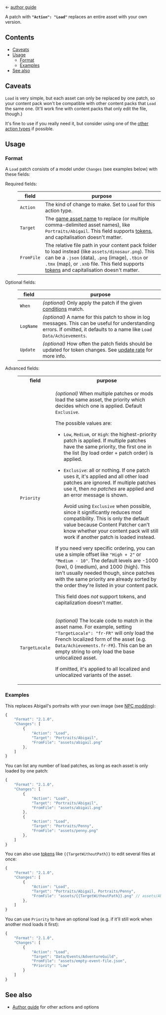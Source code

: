 ﻿← [author guide](../author-guide.md)

A patch with **`"Action": "Load"`** replaces an entire asset with your own version.

## Contents
* [Caveats](#caveats)
* [Usage](#usage)
  * [Format](#format)
  * [Examples](#examples)
* [See also](#see-also)

## Caveats
`Load` is very simple, but each asset can only be replaced by one patch, so your content pack won't
be compatible with other content packs that `Load` the same one. (It'll work fine with content
packs that only edit the file, though.)

It's fine to use if you really need it, but consider using one of the [other action
types](../author-guide.md#actions) if possible.

## Usage
### Format
A `Load` patch consists of a model under `Changes` (see examples below) with these fields:

<dl>
<dt>Required fields:</dt>
<dd>

field     | purpose
--------- | -------
`Action`  | The kind of change to make. Set to `Load` for this action type.
`Target`  | The [game asset name](../author-guide.md#what-is-an-asset) to replace (or multiple comma-delimited asset names), like `Portraits/Abigail`. This field supports [tokens](../author-guide.md#tokens), and capitalisation doesn't matter.
`FromFile` | The relative file path in your content pack folder to load instead (like `assets/dinosaur.png`). This can be a `.json` (data), `.png` (image), `.tbin` or `.tmx` (map), or `.xnb` file. This field supports [tokens](../author-guide.md#tokens) and capitalisation doesn't matter.

</dd>
<dt>Optional fields:</dt>
<dd>

field     | purpose
--------- | -------
`When`    | _(optional)_ Only apply the patch if the given [conditions](../author-guide.md#conditions) match.
`LogName` | _(optional)_ A name for this patch to show in log messages. This can be useful for understanding errors. If omitted, it defaults to a name like `Load Data/Achievements`.
`Update`  | _(optional)_ How often the patch fields should be updated for token changes. See [update rate](../author-guide.md#update-rate) for more info.

</dd>
<dt>Advanced fields:</dt>
<dd>

<table>
  <tr>
    <th>field</th>
    <th>purpose</th>
  </tr>
  <tr>
    <td><code>Priority</code></td>
    <td>

_(optional)_ When multiple patches or mods load the same asset, the priority which decides which
one is applied. Default `Exclusive`.

The possible values are:

* `Low`, `Medium`, or `High`: the highest-priority patch is applied. If multiple patches have the
  same priority, the first one in the list (by load order + patch order) is applied.
* `Exclusive`: all or nothing. If one patch uses it, it's applied and all other load patches are
  ignored. If multiple patches use it, then _no patches_ are applied and an error message is shown.

  Avoid using `Exclusive` when possible, since it significantly reduces mod compatibility. This is
  only the default value because Content Patcher can't know whether your content pack will still
  work if another patch is loaded instead.

If you need very specific ordering, you can use a simple offset like `"High + 2"` or `"Medium - 10"`.
The default levels are -1000 (low), 0 (medium), and 1000 (high). This isn't usually needed though,
since patches with the same priority are already sorted by the order they're listed in your content
pack.

This field does _not_ support tokens, and capitalization doesn't matter.

  </tr>
  <tr>
  <td><code>TargetLocale</code></td>
  <td>

_(optional)_ The locale code to match in the asset name. For example, setting `"TargetLocale": "fr-FR"`
will only load the French localized form of the asset (e.g. `Data/Achievements.fr-FR`). This can be
an empty string to only load the base unlocalized asset.

If omitted, it's applied to all localized and unlocalized variants of the asset.

</td>
</table>
</dd>
</dl>

### Examples
This replaces Abigail's portraits with your own image (see [NPC modding](https://stardewvalleywiki.com/Modding:NPC_data)):
```js
{
    "Format": "2.1.0",
    "Changes": [
        {
            "Action": "Load",
            "Target": "Portraits/Abigail",
            "FromFile": "assets/abigail.png"
        },
    ]
}
```

You can list any number of load patches, as long as each asset is only loaded by one patch:

```js
{
    "Format": "2.1.0",
    "Changes": [
        {
            "Action": "Load",
            "Target": "Portraits/Abigail",
            "FromFile": "assets/abigail.png"
        },
        {
            "Action": "Load",
            "Target": "Portraits/Penny",
            "FromFile": "assets/penny.png"
        },
    ]
}
```

You can also use [tokens](../author-guide.md#tokens) like `{{TargetWithoutPath}}` to edit several
files at once:

```js
{
    "Format": "2.1.0",
    "Changes": [
        {
            "Action": "Load",
            "Target": "Portraits/Abigail, Portraits/Penny",
            "FromFile": "assets/{{TargetWithoutPath}}.png" // assets/Abigail.png, assets/Penny.png
        },
    ]
}
```

You can use `Priority` to have an optional load (e.g. if it'll still work when another mod loads it first):
```js
{
    "Format": "2.1.0",
    "Changes": [
        {
            "Action": "Load",
            "Target": "Data/Events/AdventureGuild",
            "FromFile": "assets/empty-event-file.json",
            "Priority": "Low"
        }
    ]
}
```

## See also
* [Author guide](../author-guide.md) for other actions and options
